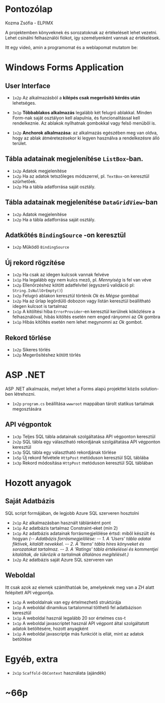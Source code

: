 # Pontozólap

Kozma Zsófia - ELPIMX

A projektemben könyveknek és sorozatoknak az értékeléseit lehet vezetni. Lehet csinálni felhasználói fiókot, így személyenként vannak az értékelések. 

Itt egy videó, amin a programomat és a weblapomat mutatom be: 


# Windows Forms Application

## User Interface

-   `1x2p`  Az alkalmazásból a  **kilépés csak megerősítő kérdés után**  lehetséges.
    
-   `3x1p`  **Többablakos alkalmazás**  legalább két felugró ablakkal. Minden Form-nak saját osztályon kell alapulnia, és funcionalitással kell rendelkeznie. Az ablakok nyílhatnak gombokkal vagy felső menüből is.
    
-   `1x2p`  **Anchorok alkalmazása**: az alkalmazás egészében meg van oldva, hogy az ablak átméretezésekor ki legyen használva a rendelkezésre álló terület.
    

## Tábla adatainak megjelenítése  `ListBox`-ban.

-   `1x2p`  Adatok megjelenítése
-   `1x2p`  Ha az adatok tetszőleges módszerrel, pl.  `TextBox`-on keresztül szűrhetőek.
-   `1x2p`  Ha a tábla adatforrása saját osztály.

## Tábla adatainak megjelenítése  `DataGridView`-ban

-   `1x2p`  Adatok megjelenítése
-   `1x2p`  Ha a tábla adatforrása saját osztály.

## Adatkötés  `BindingSource`  -on keresztül

-   `1x2p`  Működő  `BindingSource`

## Új rekord rögzítése

-   `1x2p`  Ha csak az idegen kulcsok vannak felvéve
-   `1x1p`  Ha legalább egy nem kulcs mező, pl.  _Mennyiség_  is fel van véve
-   `1x2p`  Ellenőrzéshez kötött adatfelvitel (egyszerű validáció pl:  `String.IsNullOrEmpty()`)
-   `1x2p`  Felugró ablakon keresztül történik  _Ok_  és  _Mégse_  gombbal
-   `1x2p`  Ha az űrlap legördülő dobozon vagy listán keresztül beállítható idegen kulcsot is tartalmaz
-   `1x1p`  A kitöltési hiba  `ErrorProvider`-en keresztül kerülnek köközlésre a felhasználóval, hibás kitöltés esetén nem enged rányomni az  _Ok_  gombra
-   `1x1p`  Hibás kitöltés esetén nem lehet megynomni az  _Ok_  gombot.

## Rekord törlése

-   `1x2p`  Sikeres törlés
-   `1x2p`  Megerősítéshez kötött törlés


# ASP .NET

ASP .NET alkalmazás, melyet lehet a Forms alapú projekttel közös solution-ben létrehozni.

-   `1x2p`  `program.cs`  beállítása  `wwwroot`  mappában tárolt statikus tartalmak megosztására

## API végpontok

-   `1x3p`  Teljes SQL tábla adatainak szolgáltatása API végponton keresztül
-   `2x2p`  SQL tábla egy választható rekordjának szolgáltatása API végponton keresztül
-   `1x3p`  SQL tábla egy választható rekordjának törlése
-   `1x5p`  Új rekord felvétele  `HttpPost`  metóduson keresztül SQL táblába
-   `1x3p`  Rekord módosítása  `HttpPost`  metóduson keresztül SQL táblában

# Hozott anyagok

## Saját Adatbázis

SQL script formájában, de legjobb Azure SQL szerveren hosztolni

-   `2x1p`  Az alkalmazásban használt táblánként pont
-   `1x1p`  Az adatbázis tartalmaz Constraint-eket (min 2)
-   `1x1p`  Az adatbázis adatainak forrásmegjelölése értsd: miből készült és hogyan
*(-- Adatbázis forrásmegjelölése:
-- 1. A 'Users' tábla adatai fiktívek, kitalált nevekkel.
-- 2. A 'Items' tábla híres könyveket és sorozatokat tartalmaz.
-- 3. A 'Ratings' tábla értékelései és kommentjei kitaláltak, de tükrözik a tartalmak általános megítélését.)*
-   `1x2p`  Az adatbázis saját Azure SQL szerveren van

## Weboldal

Itt csak azok az elemek számíthatóak be, amelyeknek meg van a ZH alatt felépített API végpontja.

-   `1x1p`  A weboldalnak van egy értelmezhető struktúrája
-   `1x1p`  A weboldal dinamikus tartalommal tölthető fel adatbázison keresztül
-   `1x1p`  A weboldal használ legalább 20 sor értelmes css-t
-   `1x1p`  A weboldal javascriptet használ API végpont által szolgáltatott adatok betöltésére, hozott anyagként
-   `1x1p`  A weboldal javascriptje más funkciót is ellát, mint az adatok betöltése

# Egyéb,  extra

-   `2x1p`  `Scaffold-DbContext`  használata (ajándék)

# ~66p
